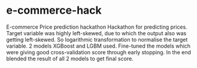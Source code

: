 # e-commerce-hack
E-commerce Price prediction hackathon
Hackathon for predicting prices.
Target variable was highly left-skewed, due to which the output also was getting left-skewed. So logarithmic transformation to normalise the target variable. 2 models XGBoost and LGBM used. Fine-tuned the models which were giving good cross-validation score through early stopping. In the end blended the result of all 2 models to get final score.
